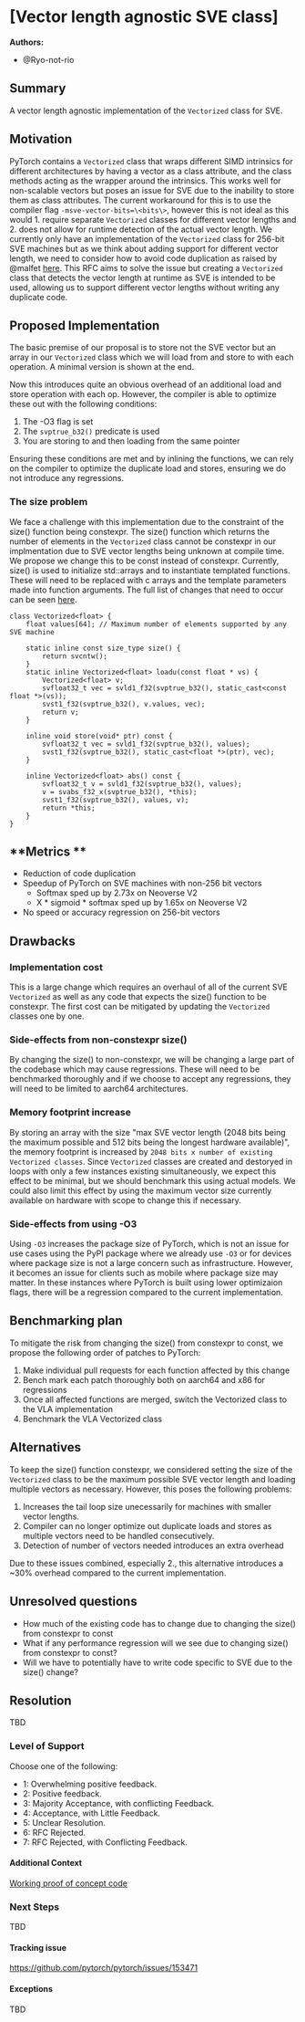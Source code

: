 # [Vector length agnostic SVE class]

**Authors:**
* @Ryo-not-rio


## **Summary**
A vector length agnostic implementation of the `Vectorized` class for SVE.

## **Motivation**
PyTorch contains a `Vectorized` class that wraps different SIMD intrinsics for different architectures by having a vector as a class attribute, and the class methods acting as the wrapper around the intrinsics.  This works well for non-scalable vectors but poses an issue for SVE due to the inability to store them as class attributes. The current workaround for this is to use the compiler flag `-msve-vector-bits=\<bits\>`, however this is not ideal as this would 1. require separate `Vectorized` classes for different vector lengths and 2. does not allow for runtime detection of the actual vector length. We currently only have an implementation of the `Vectorized` class for 256-bit SVE machines but as we think about adding support for different vector length, we need to consider how to avoid code duplication as raised by @malfet [here](https://github.com/pytorch/pytorch/pull/138388#issuecomment-2635612409). This RFC aims to solve the issue but creating a `Vectorized` class that detects the vector length at runtime as SVE is intended to be used, allowing us to support different vector lengths without writing any duplicate code.

## **Proposed Implementation**
The basic premise of our proposal is to store not the SVE vector but an array in our `Vectorized` class which we will load from and store to with each operation. A minimal version is shown at the end.

Now this introduces quite an obvious overhead of an additional load and store operation with each op. However, the compiler is able to optimize these out with the following conditions:

1. The -O3 flag is set
2. The `svptrue_b32()` predicate is used
3. You are storing to and then loading from the same pointer

Ensuring these conditions are met and by inlining the functions, we can rely on the compiler to optimize the duplicate load and stores, ensuring we do not introduce any regressions.

### The size problem
We face a challenge with this implementation due to the constraint of the size() function being constexpr. The size() function which returns the number of elements in the `Vectorized` class cannot be constexpr in our implmentation due to SVE vector lengths being unknown at compile time. We propose we change this to be const instead of constexpr. Currently, size() is used to initialize std::arrays and to instantiate templated functions. These will need to be replaced with c arrays and the template parameters made into function arguments. The full list of changes that need to occur can be seen [here](https://github.com/pytorch/pytorch/commit/fa05c1de3340215da5dc0a32612e75e2816fc143).

```
class Vectorized<float> {
	float values[64]; // Maximum number of elements supported by any SVE machine

    static inline const size_type size() {
        return svcntw();
    }
    static inline Vectorized<float> loadu(const float * vs) {
        Vectorized<float> v;
        svfloat32_t vec = svld1_f32(svptrue_b32(), static_cast<const float *>(vs));
        svst1_f32(svptrue_b32(), v.values, vec);
        return v;
    }

    inline void store(void* ptr) const {
        svfloat32_t vec = svld1_f32(svptrue_b32(), values);
        svst1_f32(svptrue_b32(), static_cast<float *>(ptr), vec);
    }

    inline Vectorized<float> abs() const {
		svfloat32_t v = svld1_f32(svptrue_b32(), values);
    	v = svabs_f32_x(svptrue_b32(), *this);
     	svst1_f32(svptrue_b32(), values, v);
		return *this;
  	}
}
```

## **Metrics **
- Reduction of code duplication
- Speedup of PyTorch on SVE machines with non-256 bit vectors
  - Softmax sped up by 2.73x on Neoverse V2
  - X * sigmoid * softmax sped up by 1.65x on Neoverse V2
- No speed or accuracy regression on 256-bit vectors


## **Drawbacks**
### Implementation cost
This is a large change which requires an overhaul of all of the current SVE `Vectorized` as well as any code that expects the size() function to be constexpr. The first cost can be mitigated by updating the `Vectorized` classes one by one.

### Side-effects from non-constexpr size()
By changing the size() to non-constexpr, we will be changing a large part of the codebase which may cause regressions. These will need to be benchmarked thoroughly and if we choose to accept any regressions, they will need to be limited to aarch64 architectures.

### Memory footprint increase
By storing an array with the size "max SVE vector length (2048 bits being the maximum possible and 512 bits being the longest hardware available)", the memory footprint is increased by `2048 bits x number of existing Vectorized classes`. Since `Vectorized` classes are created and destoryed in loops with only a few instances existing simultaneously, we expect this effect to be minimal, but we should benchmark this using actual models. We could also limit this effect by using the maximum vector size currently available on hardware with scope to change this if necessary.

### Side-effects from using -O3
Using `-O3` increases the package size of PyTorch, which is not an issue for use cases using the PyPI package where we already use `-O3` or for devices where package size is not a large concern such as infrastructure. However, it becomes an issue for clients such as mobile where package size may matter. In these instances where PyTorch is built using lower optimizaion flags, there will be a regression compared to the current implementation.

## **Benchmarking plan**
To mitigate the risk from changing the size() from constexpr to const, we propose the following order of patches to PyTorch:

1. Make individual pull requests for each function affected by this change
2. Bench mark each patch thoroughly both on aarch64 and x86 for regressions
3. Once all affected functions are merged, switch the Vectorized class to the VLA implementation
4. Benchmark the VLA Vectorized class

## **Alternatives**
To keep the size() function constexpr, we considered setting the size of the `Vectorized` class to be the maximum possible SVE vector length and loading multiple vectors as necessary. However, this poses the following problems:

1. Increases the tail loop size unecessarily for machines with smaller vector lengths.
2. Compiler can no longer optimize out duplicate loads and stores as multiple vectors need to be handled consecutively.
3. Detection of number of vectors needed introduces an extra overhead

Due to these issues combined, especially 2., this alternative introduces a ~30% overhead compared to the current implementation.

## **Unresolved questions**
* How much of the existing code has to change due to changing the size() from constexpr to const
* What if any performance regression will we see due to changing size() from constexpr to const?
* Will we have to potentially have to write code specific to SVE due to the size() change?


## Resolution
TBD

### Level of Support
Choose one of the following:
* 1: Overwhelming positive feedback.
* 2: Positive feedback.
* 3: Majority Acceptance, with conflicting Feedback.
* 4: Acceptance, with Little Feedback.
* 5: Unclear Resolution.
* 6: RFC Rejected.
* 7: RFC Rejected, with Conflicting Feedback.


#### Additional Context
[Working proof of concept code](https://github.com/Ryo-not-rio/pytorch/commit/b2e5c66017fb48230d1ea2493b8548ad76d88fcf)


### Next Steps
TBD


#### Tracking issue
https://github.com/pytorch/pytorch/issues/153471


#### Exceptions
TBD